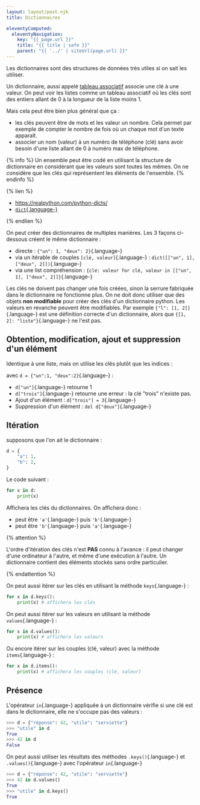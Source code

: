 ```yaml
---
layout: layout/post.njk
title: Dictionnaires

eleventyComputed:
  eleventyNavigation:
    key: "{{ page.url }}"
    title: "{{ title | safe }}"
    parent: "{{ '../' | siteUrl(page.url) }}"
---
```


Les dictionnaires sont des structures de données très utiles si on sait les utiliser.

Un dictionnaire, aussi appelé [tableau associatif](https://fr.wikipedia.org/wiki/Tableau_associatif) associe une clé à une valeur. On peut voir les listes comme un tableau associatif où les clés sont des entiers allant de 0 à la longueur de la liste moins 1.

Mais cela peut être bien plus général que ça :

- les clés peuvent être de mots et les valeur un nombre. Cela permet par exemple de compter le nombre de fois où un chaque mot d'un texte apparaît.
- associer un nom (valeur) à un numéro de téléphone (clé) sans avoir besoin d'une liste allant de 0 à numéro max de téléphone.

{% info %}
Un ensemble peut être codé en utilisant la structure de dictionnaire en considérant que les valeurs sont toutes les mêmes. On ne considère que les clés qui représentent les éléments de l'ensemble.
{% endinfo %}

{% lien %}

- <https://realpython.com/python-dicts/>
- [`dict`{.language-}](https://docs.python.org/fr/3/tutorial/datastructures.html#dictionaries)

{% endlien %}

On peut créer des dictionnaires de multiples manières. Les 3 façons ci-dessous créent le même dictionnaire :

- directe : `{"un": 1, "deux": 2}`{.language-}
- via un itérable de couples `[clé, valeur]`{.language-} : `dict([["un", 1], ["deux", 2]])`{.language-}
- via une list compréhension : `{clé: valeur for clé, valeur in [["un", 1], ["deux", 2]]}`{.language-}

Les clés ne doivent pas changer une fois créées, sinon la serrure fabriquée dans le dictionnaire ne fonctionne plus. On ne doit donc utiliser que des objets **non modifiable** pour créer des clés d'un dictionnaire python. Les valeurs en revanche peuvent être modifiables. Par exemple `{"l": [1, 2]}`{.language-} est une définition correcte d'un dictionnaire, alors que `{[1, 2]: "liste"}`{.language-} ne l'est pas.

## Obtention, modification, ajout et suppression d'un élément

Identique à une liste, mais on utilise les clés plutôt que les indices :

avec `d = {"un":1, "deux":2}`{.language-} :

- `d["un"]`{.language-} retourne 1
- `d["trois"]`{.language-} retourne une erreur : la clé "trois" n'existe pas.
- Ajout d'un élément : `d["trois"] = 3`{.language-}
- Suppression d'un élément : `del d["deux"]`{.language-}

## Itération

supposons que l'on ait le dictionnaire :

```python
d = {
    "a": 1,
    "b": 2,
}
```

Le code suivant :

```python
for x in d:
    print(x)
```

Affichera les clés du dictionnaires. On affichera donc :

- peut être `'a'`{.language-} puis `'b'`{.language-}
- peut être `'b'`{.language-} puis `'a'`{.language-}

{% attention %}

L'ordre d'itération des clés n'est **PAS** connu à l'avance : il peut changer d'une ordinateur à l'autre, et même d'une exécution à l'autre. Un dictionnaire contient des éléments stockés sans ordre particulier.

{% endattention %}

On peut aussi itérer sur les clés en utilisant la méthode `keys`{.language-} :

```python
for x in d.keys():
    print(x) # affichera les clés
```

On peut aussi itérer sur les valeurs en utilisant la méthode `values`{.language-} :

```python
for x in d.values():
    print(x) # affichera les valeurs
```

Ou encore itérer sur les couples (clé, valeur) avec la méthode `items`{.language-} :

```python
for x in d.items():
    print(x) # affichera les couples (clé, valeur)

```

## Présence

L'opérateur `in`{.language-} appliquée à un dictionnaire vérifie si une clé est dans le dictionnaire, elle ne s'occupe pas des valeurs :

```python
>>> d = {"réponse": 42, "utile": "serviette"}
>>> "utile" in d
True
>>> 42 in d
False
```

On peut aussi utiliser les résultats des méthodes `.keys()`{.language-} et `.values()`{.language-} avec l'opérateur `in`{.language-}

```python
>>> d = {"réponse": 42, "utile": "serviette"}
>>> 42 in d.values()
True
>>> "utile" in d.keys()
True
```
